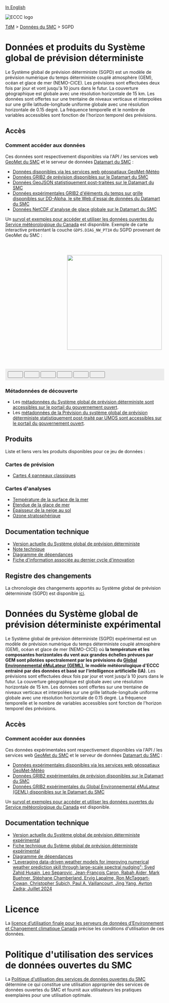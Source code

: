 [In English](readme_gdps_en.md)

![ECCC logo](../../img_eccc-logo.png)

[TdM](../../readme_fr.md) > [Données du SMC](../readme_fr.md) > SGPD

# Données et produits du Système global de prévision déterministe

Le Système global de prévision déterministe (SGPD) est un modèle de prévision numérique du temps déterministe couplé atmosphère (GEM), océan et glace de mer (NEMO-CICE). Les prévisions sont effectuées deux fois par jour et vont jusqu'à 10 jours dans le futur. La couverture géographique est globale avec une résolution horizontale de 15 km. Les données sont offertes sur une trentaine de niveaux verticaux et interpolées sur une grille latitude-longitude uniforme globale avec une résolution horizontale de 0.15 degré. La fréquence temporelle et le nombre de variables accessibles sont fonction de l'horizon temporel des prévisions.

## Accès

### Comment accéder aux données

Ces données sont respectivement disponibles via l'API / les services web [GeoMet du SMC](../../msc-geomet/readme_fr.md) et le serveur de données [Datamart du SMC](../../msc-datamart/readme_fr.md) :

- [Données disponibles via les services web géospatiaux GeoMet-Météo](readme_gdps-geomet_fr.md)
- [Données GRIB2 de prévision disponibles sur le Datamart du SMC](readme_gdps-datamart_fr.md)
- [Données GeoJSON statistiquement post-traitées sur le Datamart du SMC](readme_gdps-statpostproc-datamart_fr.md)
- [Données expérimentales GRIB2 d'éléments du temps sur grille disponibles sur DD-Alpha, le site Web d'essai de données du Datamart du SMC](readme_gdps-datamart-alpha_fr.md)
- [Données NetCDF d'analyse de glace globale sur le Datamart du SMC](readme_gdps-ice-anal-datamart_fr.md)

Un [survol et exemples pour accéder et utiliser les données ouvertes du Service météorologique du Canada](../../usage/readme_fr.md) est disponible. Exemple de carte interactive présentant la couche `GDPS.DIAG_NW_PT1H` du SGPD provenant de GeoMet du SMC :

<div id="map" style="height: 400px; position: relative">
  <div id="legend-popup">
  <div id="legend-popup-content">
    <img id="legend-img" src="https://geo.weather.gc.ca/geomet?lang=fr&version=1.3.0&service=WMS&request=GetLegendGraphic&sld_version=1.1.0&layer=GDPS.DIAG_NW_PT1H&format=image/png&STYLE=SIGPRECIPITATIONTYPE-FR"/>
  </div>
</div>
</div>
<div id="controller" role="group" aria-label="Animation controls" style="background: #ececec; padding: 0.5rem;">
  <button id="fast-backward" class="btn btn-primary btn-sm" type="button"><i class="fa fa-fast-backward" style="padding: 0rem 1rem"></i></button>
  <button id="step-backward" class="btn btn-primary btn-sm" type="button"><i class="fa fa-step-backward" style="padding: 0rem 1rem"></i></button>
  <button id="play-pause" class="btn btn-primary btn-sm" type="button"><i class="fa fa-play" style="padding: 0rem 1rem"></i></button>
  <button id="step-forward" class="btn btn-primary btn-sm" type="button"><i class="fa fa-step-forward" style="padding: 0rem 1rem"></i></button>
  <button id="fast-forward" class="btn btn-primary btn-sm" type="button"><i class="fa fa-fast-forward" style="padding: 0rem 1rem"></i></button>
  <button id="exportmap" class="btn btn-primary btn-sm" type="button"><i class="fa fa-download" style="padding: 0rem 1rem"></i></button>
  <a id="image-download" download="msc-geomet_web-map_export.png"></a>
  <span id="info" style="padding-left: 0.5rem;cursor: pointer;"></span>
</div>

### Métadonnées de découverte

- Les [métadonnées du Système global de prévision déterministe sont accessibles sur le portail du gouvernement ouvert](https://ouvert.canada.ca/data/fr/dataset/c041e79a-914a-5a4e-a485-9cbc506195df).
- Les [métadonnées de la Prévision du système global de prévision déterministe statistiquement post-traité par UMOS sont accessibles sur le portail du gouvernement ouvert](https://ouvert.canada.ca/data/fr/dataset/7c1070fd-af7d-40fe-9e78-49d2962f0bbc).

## Produits

Liste et liens vers les produits disponibles pour ce jeu de données :

### Cartes de prévision

- [Cartes 4 panneaux classiques](https://meteo.gc.ca/model_forecast/global_f.html)

### Cartes d'analyses

- [Température de la surface de la mer](https://meteo.gc.ca/data/analysis/351_100.gif)
- [Étendue de la glace de mer](https://meteo.gc.ca/data/analysis/350_100.gif)
- [Épaisseur de la neige au sol](https://meteo.gc.ca/data/analysis/352_100.gif)
- [Ozone stratosphérique](https://woudc.org/data/products/?lang=fr)

## Documentation technique

- [Version actuelle du Système global de prévision déterministe](https://collaboration.cmc.ec.gc.ca/cmc/cmoi/product_guide/docs/tech_specifications/tech_specifications_GDPS_f.pdf)
- [Note technique](https://collaboration.cmc.ec.gc.ca/cmc/cmoi/product_guide/docs/tech_notes/technote_gdps_f.pdf)
- [Diagramme de dépendances](https://collaboration.cmc.ec.gc.ca/cmc/cmos/public_doc/msc-data/nwep-dependency-diagrams/system_GDPS_fr.svg)
- [Fiche d'information associée au dernier cycle d'innovation](https://collaboration.cmc.ec.gc.ca/cmc/cmoi/product_guide/docs/fact_sheets/factsheet_gdps_f.pdf)

## Registre des changements

La chronologie des changements apportés au Système global de prévision déterministe (SGPD) est disponible [ici](changelog_gdps_fr.md).

<style>
  #legend-img {
    margin: 0px;
    height:300px;
  }
  #legend-popup {
    position: absolute;
    top: 40px;
    right: 8px;
    z-index: 2;
  }
  .legend-switch{
    top: 8px;
    right: .5em;
  }
  .ol-touch .legend-switch {
    top: 80px;
  }
</style>

<link rel="stylesheet" href="https://cdn.jsdelivr.net/npm/ol@v7.3.0/ol.css" type="text/css"/>
<script src="https://cdn.polyfill.io/v2/polyfill.min.js?features=requestAnimationFrame,Element.prototype.classList,URL"></script>
<script src="https://cdn.jsdelivr.net/npm/ol@v7.3.0/dist/ol.js"></script>
<script src="https://cdnjs.cloudflare.com/ajax/libs/FileSaver.js/1.3.3/FileSaver.min.js"></script>
<script>
    function isIE() {
      return window.navigator.userAgent.match(/(MSIE|Trident)/);
    }
    var head = document.getElementsByTagName('head')[0];
    var js = document.createElement("script");
    js.type = "text/javascript";
    if (isIE())
    {
        js.src = "../../../js/gdps_ie.js";
        document.getElementById("controller").setAttribute("hidden", true);
    }
    else
    {
        js.src = "../../../js/gdps.js";
    }
    head.appendChild(js);
</script>

# Données du Système global de prévision déterministe expérimental

Le Système global de prévision déterministe (SGPD) expérimental est un modèle de prévision numérique du temps déterministe couplé atmosphère (GEM), océan et glace de mer (NEMO-CICE) où __la température et les composantes horizontales du vent aux grandes échelles prévues par GEM sont pilotées spectralement par les prévisions du [Global Environnemental éMuLateur (GEML)](readme_gdps-geml-datamart_fr.md), le modèle météorologique d'ECCC entrainé par des données et basé sur l'intelligence artificielle (IA)__. Les prévisions sont effectuées deux fois par jour et vont jusqu'à 10 jours dans le futur. La couverture géographique est globale avec une résolution horizontale de 15 km. Les données sont offertes sur une trentaine de niveaux verticaux et interpolées sur une grille latitude-longitude uniforme globale avec une résolution horizontale de 0.15 degré. La fréquence temporelle et le nombre de variables accessibles sont fonction de l'horizon temporel des prévisions.

## Accès

### Comment accéder aux données

Ces données expérimentales sont respectivement disponibles via l'API / les services web [GeoMet du SMC](../../msc-geomet/readme_fr.md) et le serveur de données [Datamart du SMC](../../msc-datamart/readme_fr.md) :

* [Données expérimentales disponibles via les services web géospatiaux GeoMet-Météo](readme_gdps-geomet_fr.md)
* [Données GRIB2 expérimentales de prévision disponibles sur le Datamart du SMC](readme_gdps-datamart_fr.md#données-grib2-du-système-global-de-prévision-déterministe-sgpd-expérimental)
* [Données GRIB2 expérimentales du Global Environnemental éMuLateur (GEML) disponibles sur le Datamart du SMC](readme_gdps-geml-datamart_fr.md)

Un [survol et exemples pour accéder et utiliser les données ouvertes du Service météorologique du Canada](../../usage/readme_fr.md) est disponible. 

## Documentation technique

* [Version actuelle du Système global de prévision déterministe expérimental](https://collaboration.cmc.ec.gc.ca/cmc/cmoi/product_guide/docs/tech_specifications/tech_specifications_GDPS-exp_f.pdf)
* [Fiche technique du Sytème global de prévision déterministe expérimental](https://collaboration.cmc.ec.gc.ca/cmc/cmoi/product_guide/docs/fact_sheets/factsheet_gdps-exp_f.pdf)
* [Diagramme de dépendances](https://collaboration.cmc.ec.gc.ca/cmc/cmos/public_doc/msc-data/nwep-dependency-diagrams/system_GDPS_fr.svg)
* ["Leveraging data-driven weather models for improving numerical weather prediction skill through large-scale spectral nudging"; Syed Zahid Husain, Leo Separovic, Jean-François Caron, Rabah Aider, Mark Buehner, Stéphane Chamberland, Ervig Lapalme, Ron McTaggart-Cowan, Christopher Subich, Paul A. Vaillancourt, Jing Yang, Ayrton Zadra; Juillet 2024](https://arxiv.org/abs/2407.06100)

# Licence

La [licence d’utilisation finale pour les serveurs de données d’Environnement et Changement climatique Canada](../../licence/readme_fr.md) précise les conditions d'utilisation de ces données.

# Politique d'utilisation des services de données ouvertes du SMC

La [Politique d'utilisation des services de données ouvertes du SMC](../../usage-policy/readme_fr.md) détermine ce qui constitue une utilisation appropriée des services de données ouvertes du SMC et fournit aux utilisateurs les pratiques exemplaires pour une utilisation optimale.





